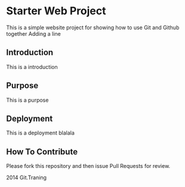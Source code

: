 # Starter Web Project
This is a simple website project for showing how to use Git and Github together
Adding a line
## Introduction
This is a introduction
## Purpose
This is a purpose
## Deployment
This is a deployment blalala
## How To Contribute
Please fork this repository and then issue Pull Requests for review.


2014 Git.Traning

